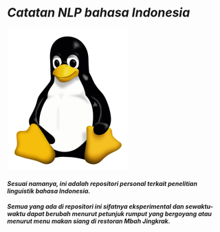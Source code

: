 <h1><i>Catatan NLP bahasa Indonesia</i></h1>

![Jim Geovedi](favicon.jpg)

<h4><i>Sesuai namanya, ini adalah repositori personal terkait penelitian linguistik bahasa Indonesia.</i></h4>

<h4><i>Semua yang ada di repositori ini sifatnya eksperimental dan sewaktu-waktu dapat berubah menurut petunjuk rumput yang bergoyang atau menurut menu makan siang di restoran Mbah Jingkrak.</hi></h4>
